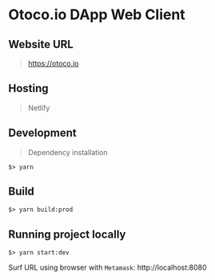 # Otoco.io DApp Web Client

## Website URL
> https://otoco.io

## Hosting
> Netlify

## Development
> Dependency installation
```
$> yarn
```

## Build
```
$> yarn build:prod
```

## Running project locally
```
$> yarn start:dev
```
Surf URL using browser with `Metamask`: http://localhost:8080